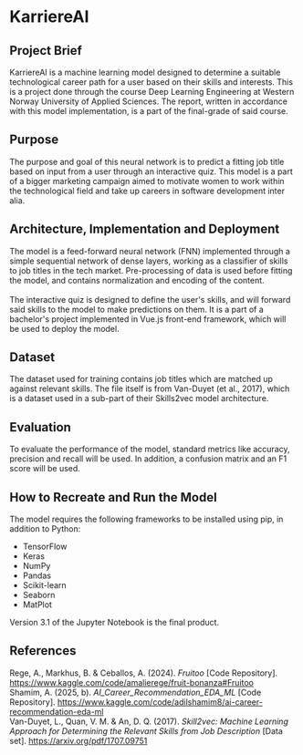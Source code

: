 # KarriereAI
## Project Brief
KarriereAI is a machine learning model designed to determine a suitable technological career path for a user based on their skills and interests.
This is a project done through the course Deep Learning Engineering at Western Norway University of Applied Sciences. 
The report, written in accordance with this model implementation, is a part of the final-grade of said course.

## Purpose
The purpose and goal of this neural network is to predict a fitting job title based on input from a user through an interactive quiz. 
This model is a part of a bigger marketing campaign aimed to motivate women to work within the technological field and take up careers in software development inter alia.

## Architecture, Implementation and Deployment
The model is a feed-forward neural network (FNN) implemented through a simple sequential network of dense layers, working as a classifier of skills to job titles in the tech market. 
Pre-processing of data is used before fitting the model, and contains normalization and encoding of the content.
<br/><br/>
The interactive quiz is designed to define the user's skills, and will forward said skills to the model to make predictions on them. 
It is a part of a bachelor's project implemented in Vue.js front-end framework, which will be used to deploy the model.

## Dataset
The dataset used for training contains job titles which are matched up against relevant skills. 
The file itself is from Van-Duyet (et al., 2017), which is a dataset used in a sub-part of their Skills2vec model architecture.

## Evaluation
To evaluate the performance of the model, standard metrics like accuracy, precision and recall will be used. In addition, a confusion matrix and an F1 score will be used.

## How to Recreate and Run the Model
The model requires the following frameworks to be installed using pip, in addition to Python:
- TensorFlow
- Keras
- NumPy
- Pandas
- Scikit-learn
- Seaborn
- MatPlot

Version 3.1 of the Jupyter Notebook is the final product.

## References
Rege, A., Markhus, B. & Ceballos, A. (2024). *Fruitoo* [Code Repository]. https://www.kaggle.com/code/amalierege/fruit-bonanza#Fruitoo
<br/>
Shamim, A. (2025, b). *AI_Career_Recommendation_EDA_ML* [Code Repository]. https://www.kaggle.com/code/adilshamim8/ai-career-recommendation-eda-ml 
<br/>
Van-Duyet, L., Quan, V. M. & An, D. Q. (2017). *Skill2vec: Machine Learning Approach for Determining the Relevant Skills from Job Description* [Data set]. https://arxiv.org/pdf/1707.09751
